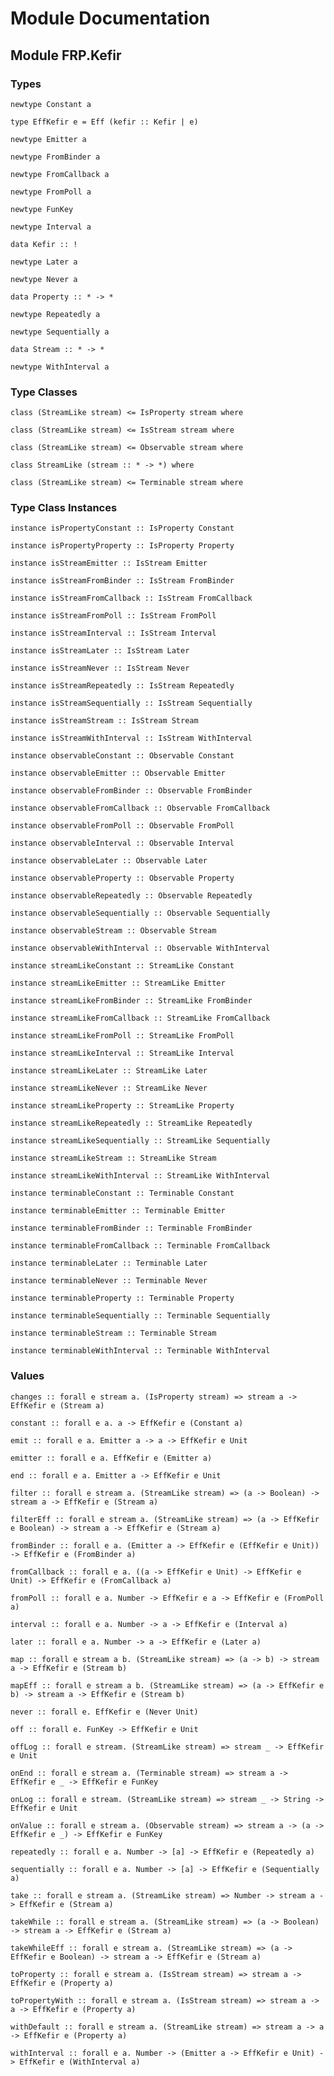 # Module Documentation

## Module FRP.Kefir

### Types

    newtype Constant a

    type EffKefir e = Eff (kefir :: Kefir | e)

    newtype Emitter a

    newtype FromBinder a

    newtype FromCallback a

    newtype FromPoll a

    newtype FunKey

    newtype Interval a

    data Kefir :: !

    newtype Later a

    newtype Never a

    data Property :: * -> *

    newtype Repeatedly a

    newtype Sequentially a

    data Stream :: * -> *

    newtype WithInterval a


### Type Classes

    class (StreamLike stream) <= IsProperty stream where

    class (StreamLike stream) <= IsStream stream where

    class (StreamLike stream) <= Observable stream where

    class StreamLike (stream :: * -> *) where

    class (StreamLike stream) <= Terminable stream where


### Type Class Instances

    instance isPropertyConstant :: IsProperty Constant

    instance isPropertyProperty :: IsProperty Property

    instance isStreamEmitter :: IsStream Emitter

    instance isStreamFromBinder :: IsStream FromBinder

    instance isStreamFromCallback :: IsStream FromCallback

    instance isStreamFromPoll :: IsStream FromPoll

    instance isStreamInterval :: IsStream Interval

    instance isStreamLater :: IsStream Later

    instance isStreamNever :: IsStream Never

    instance isStreamRepeatedly :: IsStream Repeatedly

    instance isStreamSequentially :: IsStream Sequentially

    instance isStreamStream :: IsStream Stream

    instance isStreamWithInterval :: IsStream WithInterval

    instance observableConstant :: Observable Constant

    instance observableEmitter :: Observable Emitter

    instance observableFromBinder :: Observable FromBinder

    instance observableFromCallback :: Observable FromCallback

    instance observableFromPoll :: Observable FromPoll

    instance observableInterval :: Observable Interval

    instance observableLater :: Observable Later

    instance observableProperty :: Observable Property

    instance observableRepeatedly :: Observable Repeatedly

    instance observableSequentially :: Observable Sequentially

    instance observableStream :: Observable Stream

    instance observableWithInterval :: Observable WithInterval

    instance streamLikeConstant :: StreamLike Constant

    instance streamLikeEmitter :: StreamLike Emitter

    instance streamLikeFromBinder :: StreamLike FromBinder

    instance streamLikeFromCallback :: StreamLike FromCallback

    instance streamLikeFromPoll :: StreamLike FromPoll

    instance streamLikeInterval :: StreamLike Interval

    instance streamLikeLater :: StreamLike Later

    instance streamLikeNever :: StreamLike Never

    instance streamLikeProperty :: StreamLike Property

    instance streamLikeRepeatedly :: StreamLike Repeatedly

    instance streamLikeSequentially :: StreamLike Sequentially

    instance streamLikeStream :: StreamLike Stream

    instance streamLikeWithInterval :: StreamLike WithInterval

    instance terminableConstant :: Terminable Constant

    instance terminableEmitter :: Terminable Emitter

    instance terminableFromBinder :: Terminable FromBinder

    instance terminableFromCallback :: Terminable FromCallback

    instance terminableLater :: Terminable Later

    instance terminableNever :: Terminable Never

    instance terminableProperty :: Terminable Property

    instance terminableSequentially :: Terminable Sequentially

    instance terminableStream :: Terminable Stream

    instance terminableWithInterval :: Terminable WithInterval


### Values

    changes :: forall e stream a. (IsProperty stream) => stream a -> EffKefir e (Stream a)

    constant :: forall e a. a -> EffKefir e (Constant a)

    emit :: forall e a. Emitter a -> a -> EffKefir e Unit

    emitter :: forall e a. EffKefir e (Emitter a)

    end :: forall e a. Emitter a -> EffKefir e Unit

    filter :: forall e stream a. (StreamLike stream) => (a -> Boolean) -> stream a -> EffKefir e (Stream a)

    filterEff :: forall e stream a. (StreamLike stream) => (a -> EffKefir e Boolean) -> stream a -> EffKefir e (Stream a)

    fromBinder :: forall e a. (Emitter a -> EffKefir e (EffKefir e Unit)) -> EffKefir e (FromBinder a)

    fromCallback :: forall e a. ((a -> EffKefir e Unit) -> EffKefir e Unit) -> EffKefir e (FromCallback a)

    fromPoll :: forall e a. Number -> EffKefir e a -> EffKefir e (FromPoll a)

    interval :: forall e a. Number -> a -> EffKefir e (Interval a)

    later :: forall e a. Number -> a -> EffKefir e (Later a)

    map :: forall e stream a b. (StreamLike stream) => (a -> b) -> stream a -> EffKefir e (Stream b)

    mapEff :: forall e stream a b. (StreamLike stream) => (a -> EffKefir e b) -> stream a -> EffKefir e (Stream b)

    never :: forall e. EffKefir e (Never Unit)

    off :: forall e. FunKey -> EffKefir e Unit

    offLog :: forall e stream. (StreamLike stream) => stream _ -> EffKefir e Unit

    onEnd :: forall e stream a. (Terminable stream) => stream a -> EffKefir e _ -> EffKefir e FunKey

    onLog :: forall e stream. (StreamLike stream) => stream _ -> String -> EffKefir e Unit

    onValue :: forall e stream a. (Observable stream) => stream a -> (a -> EffKefir e _) -> EffKefir e FunKey

    repeatedly :: forall e a. Number -> [a] -> EffKefir e (Repeatedly a)

    sequentially :: forall e a. Number -> [a] -> EffKefir e (Sequentially a)

    take :: forall e stream a. (StreamLike stream) => Number -> stream a -> EffKefir e (Stream a)

    takeWhile :: forall e stream a. (StreamLike stream) => (a -> Boolean) -> stream a -> EffKefir e (Stream a)

    takeWhileEff :: forall e stream a. (StreamLike stream) => (a -> EffKefir e Boolean) -> stream a -> EffKefir e (Stream a)

    toProperty :: forall e stream a. (IsStream stream) => stream a -> EffKefir e (Property a)

    toPropertyWith :: forall e stream a. (IsStream stream) => stream a -> a -> EffKefir e (Property a)

    withDefault :: forall e stream a. (StreamLike stream) => stream a -> a -> EffKefir e (Property a)

    withInterval :: forall e a. Number -> (Emitter a -> EffKefir e Unit) -> EffKefir e (WithInterval a)



